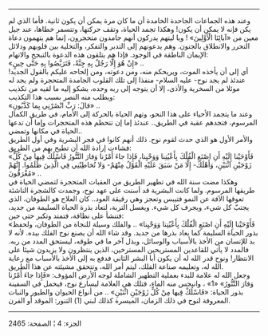 ------------------------------------------------------------------------

وعند هذه الجماعات الجاحدة الخامدة أن ما كان مرة يمكن أن يكون ثانية. فأما
الذي لم يكن فإنه لا يمكن أن يكون! وهكذا تجمد الحياة، وتقف حركتها، وتتسمر
خطاها، عند جيل معين من «آبائِنَا الْأَوَّلِينَ» ! ويا ليتهم يدركون أنهم جامدون
متحجرون، إنما هم يتهمون دعاة التحرر والانطلاق بالجنون. وهم يدعونهم إلى
التدبر والتفكر، والتخلية بين قلوبهم ودلائل الإيمان الناطقة في الوجود.
فإذا هم يتلقون هذه الدعوة بالتبجح والاتهام:  
«إِنْ هُوَ إِلَّا رَجُلٌ بِهِ جِنَّةٌ، فَتَرَبَّصُوا بِهِ حَتَّى حِينٍ» ..  
أي إلى أن يأخذه الموت، ويريحكم منه، ومن دعوته، ومن إلحاحه عليكم بالقول
الجديد! عندئذ لم يجد نوح- عليه السلام- منفذا إلى تلك القلوب الجامدة
المتحجرة ولم يجد له موئلا من السخرية والأذى، إلا أن يتوجه إلى ربه وحده،
يشكو إليه ما لقيه من تكذيب ويطلب منه النصر بسبب هذا التكذيب:  
«قالَ: رَبِّ انْصُرْنِي بِما كَذَّبُونِ» ..  
وعند ما يتجمد الأحياء على هذا النحو، وتهم الحياة بالحركة إلى الأمام، في
طريق الكمال المرسوم، فتجدهم عقبة في الطريق.. عندئذ إما إن تتحطم هذه
المتحجرات وإما أن تدعها الحياة في مكانها وتمضي..  
والأمر الأول هو الذي حدث لقوم نوح. ذلك أنهم كانوا في فجر البشرية وفي أول
الطريق فشاءت إرادة الله أن تطيح بهم من الطريق:  
«فَأَوْحَيْنا إِلَيْهِ أَنِ اصْنَعِ الْفُلْكَ بِأَعْيُنِنا وَوَحْيِنا، فَإِذا جاءَ أَمْرُنا وَفارَ التَّنُّورُ
فَاسْلُكْ فِيها مِنْ كُلٍّ زَوْجَيْنِ اثْنَيْنِ، وَأَهْلَكَ- إِلَّا مَنْ سَبَقَ عَلَيْهِ الْقَوْلُ مِنْهُمْ- وَلا
تُخاطِبْنِي فِي الَّذِينَ ظَلَمُوا. إِنَّهُمْ مُغْرَقُونَ» ..  
وهكذا مضت سنة الله في تطهير الطريق من العقبات المتحجرة لتمضي الحياة في
طريقها المرسوم. ولما كانت البشرية قد أسنت على عهد نوح، وجمدت كالشجرة
الناشئة تعوقها الآفة عن النمو فتيبس وتعجز وهي رقيقة العود.. كان العلاج
هو الطوفان، الذي يجتبّ كل شيء، ويجرف كل شيء. ويغسل التربة، لتعاد بذرة
الحياة السليمة من جديد، فتنشأ على نظافة، فتمتد وتكبر حتى حين:  
«فَأَوْحَيْنا إِلَيْهِ أَنِ اصْنَعِ الْفُلْكَ بِأَعْيُنِنا وَوَحْيِنا» .. والفلك وسيلة للنجاة من
الطوفان، ولحفظ بذور الحياة السليمة كما يعاد بذرها من جديد. وقد شاء الله
أن يصنع نوح الفلك بيده. لأنه لا بد للإنسان من الأخذ بالأسباب والوسائل،
وبذل آخر ما في طوقه، ليستحق المدد من ربه. فالمدد لا يأتي للقاعدين
المستريحين المسترخين، الذين ينتظرون ولا يزيدون شيئا على الانتظار! ونوح
قدر الله له أن يكون أبا البشر الثاني فدفع به إلى الأخذ بالأسباب مع رعاية
الله له، وتعليمه صناعة الفلك، ليتم أمر الله، وتتحقق مشيئته عن هذا
الطريق.  
وجعل الله له علامة للبدء بعملية التطهير الشاملة لوجه الأرض المؤوف: «فَإِذا
جاءَ أَمْرُنا وَفارَ التَّنُّورُ» «1» ، وانبجس منه الماء، فتلك هي العلامة ليسارع
نوح، فيحمل في السفينة بذور الحياة: «فَاسْلُكْ فِيها مِنْ كُلٍّ زَوْجَيْنِ اثْنَيْنِ» .. من
أنواع الحيوان والطيور والنبات المعروفة لنوح في ذلك الزمان، الميسرة كذلك
لبني (1) التنور: الموقد أو الفرن.

------------------------------------------------------------------------

الجزء: 4 ¦ الصفحة: 2465
